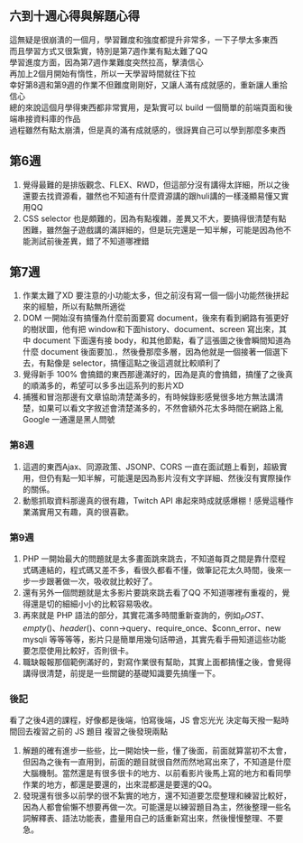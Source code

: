 ## 六到十週心得與解題心得
這無疑是很崩潰的一個月，學習難度和強度都提升非常多，一下子學太多東西   
而且學習方式又很紮實，特別是第7週作業有點太難了QQ    
學習進度方面，因為第7週作業難度突然拉高，擊潰信心       
再加上2個月開始有惰性，所以一天學習時間就往下拉    
幸好第8週和第9週的作業不但難度剛剛好，又讓人滿有成就感的，重新讓人重拾信心    
總的來說這個月學得東西都非常實用，是紮實可以 build 一個簡單的前端頁面和後端串接資料庫的作品      
過程雖然有點太崩潰，但是真的滿有成就感的，很訝異自己可以學到那麼多東西 

## 第6週
1. 覺得最難的是排版觀念、FLEX、RWD，但這部分沒有講得太詳細，所以之後還要去找資源看，雖然也不知道有什麼資源講的跟huli講的一樣淺顯易懂又實用QQ
2. CSS selector 也是頗難的，因為有點複雜，差異又不大，要搞得很清楚有點困難，雖然盤子遊戲講的滿詳細的，但是玩完還是一知半解，可能是因為他不能測試前後差異，錯了不知道哪裡錯

## 第7週 
1. 作業太難了XD 要注意的小功能太多，但之前沒有寫一個一個小功能然後拼起來的經驗，所以有點無所適從
2. DOM 一開始沒有搞懂為什麼前面要寫 document，後來有看到網路有張更好的樹狀圖，他有把 window和下面history、document、screen 寫出來，其中 document 下面還有接 body，和其他節點，看了這張圖之後會瞬間知道為什麼 document 後面要加.，然後疊那麼多層，因為他就是一個接著一個選下去，有點像是 selector，搞懂這點之後這週就比較順利了 
3. 覺得新手 100% 會搞錯的東西那邊滿好的，因為是真的會搞錯，搞懂了之後真的順滿多的，希望可以多多出這系列的影片XD
4. 捕獲和冒泡那邊有文章協助清楚滿多的，有時候錄影感覺很多地方無法講清楚，如果可以看文字敘述會清楚滿多的，不然會額外花太多時間在網路上亂Google 一通還是黑人問號  

### 第8週
1. 這週的東西Ajax、同源政策、JSONP、CORS 一直在面試題上看到，超級實用，但仍有點一知半解，可能還是因為影片沒有文字詳細、然後沒有實際操作的關係。
2. 動態抓取資料那邊真的很有趣，Twitch API 串起來時成就感爆棚！感覺這種作業滿實用又有趣，真的很喜歡。

### 第9週 
1. PHP 一開始最大的問題就是太多畫面跳來跳去，不知道每頁之間是靠什麼程式碼連結的，程式碼又差不多，看很久都看不懂，做筆記花太久時間，後來一步一步跟著做一次，吸收就比較好了。
2. 還有另外一個問題就是太多影片要跳來跳去看了QQ 不知道哪裡有重複的，覺得還是切的細細小小的比較容易吸收。
3. 再來就是 PHP 語法的部分，其實花滿多時間重新查詢的，例如$_POST、empty()、header()、$conn->query、require_once、$conn_error、new mysqli 等等等等，影片只是簡單用幾句話帶過，其實先看手冊知道這些功能要怎麼使用比較好，否則很卡。
4. 職缺報報那個範例滿好的，對寫作業很有幫助，其實上面都搞懂之後，會覺得講得很清楚，前提是一些關鍵的基礎知識要先搞懂一下。

### 後記
看了之後4週的課程，好像都是後端，怕寫後端，JS 會忘光光 
決定每天撥一點時間回去複習之前的 JS 題目 
複習之後發現兩點 
1. 解題的確有進步一些些，比一開始快一些，懂了後面，前面就算當初不太會，但因為之後有一直用到，前面的題目就很自然而然地寫出來了，不知道是什麼大腦機制。當然還是有很多很卡的地方、以前看影片後馬上寫的地方和看同學作業的地方，都還是要還的，出來混都還是要還的QQ。
2. 發現還有很多以前學的很不紮實的地方，還不知道要怎麼整理和練習比較好，因為人都會偷懶不想要再做一次。可能還是以練習題目為主，然後整理一些名詞解釋表、語法功能表，盡量用自己的話重新寫出來，然後慢慢整理、不要急。





